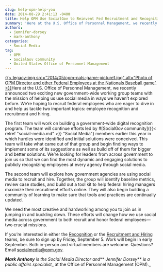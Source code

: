 ```yaml
---
slug: help-opm-help-you
date: 2014-08-29 2:41:13 -0400
title: Help OPM Use SocialGov to Reinvent Fed Recruitment and Recognition
summary: 'Here at the U.S. Office of Personnel Management, we recently announced two exciting new government-wide working group teams with the mission of helping us use social media in ways we haven&rsquo;t explored before. We&rsquo;re hoping to recruit federal employees'
authors:
  - jennifer-dorsey
  - mark-anthony
categories:
  - Social Media
tag:
  - OPM
  - SocialGov Community
  - United States Office of Personnel Management
---
```


[{{< legacy-img src="2014/05/opm-nats-game-picture1.jpg" alt="Photo of OPM Director and other Federal Employees at the Nationals Baseball game" >}}](https://s3.amazonaws.com/digitalgov/legacy-img/2014/05/opm-nats-game-picture1.jpg)Here at the U.S. Office of Personnel Management, we recently announced two exciting new government-wide working group teams with the mission of helping us use social media in ways we haven’t explored before. We’re hoping to recruit federal employees who are eager to dive in and help us tackle two important topics: employee recognition and recruitment and hiring.

The first team will work on building a government-wide digital recognition program. The team will continue efforts led by #[SocialGov community]({{< relref "social-media.md" >}} "Social Media") members earlier this year in which hurdles were identified and initial solutions were conceived. This team will take what came out of that group and begin finding ways to implement some of its suggestions as well as build off of them for bigger and better solutions. We’re looking for leaders from across government to join us so that we can find the most dynamic and engaging solutions to publicly recognizing employees at every agency through social media.

The second team will explore how government agencies are using social media to recruit and hire. Together, the group will identify baseline metrics, review case studies, and build out a tool kit to help federal hiring managers maximize their recruitment efforts online. They will also begin building a community of learning to make sure that tools and practices are continually updated.

We need the most creative and hardworking among you to join us in jumping in and buckling down. These efforts will change how we use social media across government to both recruit and honor federal employees—two crucial missions.

If you’re interested in either the [Recognition](https://docs.google.com/forms/d/11nI0eMjfGeo9aLiBksbA9OvSnv6Oyk54Ay1lT2q1H5s/viewform) or the [Recruitment and Hiring](https://docs.google.com/forms/d/12ThAd0Asfmju5svsSmQTriGUsKShoIbVbXSkGssmu_M/viewform) teams, be sure to sign up by Friday, September 5. Work will begin in early September. Both in-person and virtual members are welcome. Questions? Email <socialmedia@opm.gov>.

**_Mark Anthony_** _is the Social Media Director and_** _Jennifer Dorsey_** _is a public affairs specialist__ at the Office of Personnel Management (OPM)._